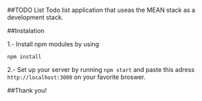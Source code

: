 ##TODO List
Todo list application that useas the MEAN stack as a development stack.

##Instalation

1.- Install npm modules by using
```
npm install
```

2.- Set up your server by running `npm start` and paste this adress `http://localhost:3000` on your favorite broswer.

##Thank you! 
